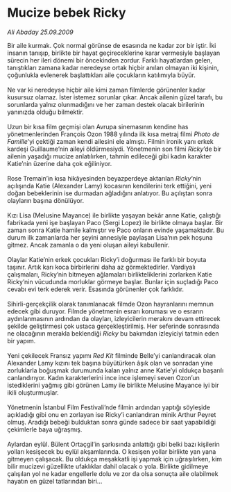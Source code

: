 # Mucize bebek Ricky

*Ali Abaday 25.09.2009*

<div class="taraf_structure_2col_1zq">
<div class="margen_n">



 <p>Bir aile kurmak. Çok normal görünse de esasında ne kadar zor bir iştir. İki insanın tanışıp, birlikte bir hayat geçireceklerine karar vermesiyle başlayan sürecin her ileri dönemi bir öncekinden zordur. Farklı hayatlardan gelen, tanıştıkları zamana kadar neredeyse ortak hiçbir anıları olmayan iki kişinin, çoğunlukla evlenerek başlattıkları aile çocukların katılımıyla büyür. <br/><br/>Ne var ki neredeyse hiçbir aile kimi zaman filmlerde görünenler kadar kusursuz olamaz. İster istemez sorunlar çıkar. Ancak ailenin güzel tarafı, bu sorunlarda yalnız olunmadığını ve her zaman destek olacak birilerinin yanınızda olduğu bilmektir. <br/><br/>Uzun bir kısa film geçmişi olan Avrupa sinemasının kendine has yönetmenlerinden François Ozon 1988 yılında ilk kısa metraj filmi <i>Photo de Famille</i>’yi çektiği zaman kendi ailesini ele almıştı. Filmin ironik yanı erkek kardeşi Guillaume’nin aileyi öldürmesiydi. Yönetmenin son filmi <i>Ricky</i>’de bir ailenin yaşadığı mucize anlatılırken, tahmin edileceği gibi kadın karakter Katie’nin üzerine daha çok eğiliniyor. <br/><br/>Rose Tremain’in kısa hikâyesinden beyazperdeye aktarılan <i>Ricky</i>’nin açılışında Katie (Alexander Lamy) kocasının kendilerini terk ettiğini, yeni doğan bebeklerinin ise durmadan ağladığını anlatıyor. Bu açılıştan sonra olayların başına dönülüyor. <br/><br/>Kızı Lisa (Melusine Mayance) ile birlikte yaşayan bekâr anne Katie, çalıştığı fabrikada yeni işe başlayan Paco (Sergi Lopez) ile birlikte olmaya başlar. Bir zaman sonra Katie hamile kalmıştır ve Paco onların evinde yaşamaktadır. Bu durum ilk zamanlarda her şeyini annesiyle paylaşan Lisa’nın pek hoşuna gitmez. Ancak zamanla o da yeni oluşan aileyi kabullenir. <br/><br/>Olaylar Katie’nin erkek çocukları Ricky’i doğurması ile farklı bir boyuta taşınır. Artık karı koca birbirlerini daha az görmektedirler. Vardiyalı çalışmaları, Ricky’nin bitmeyen ağlamaları birlikteliklerini zorlarken Katie Ricky’nin vücudunda morluklar görmeye başlar. Bunlar için suçladığı Paco cevabı evi terk ederek verir. Esasında görünenler çok farklıdır. <br/><br/>Sihirli-gerçekçilik olarak tanımlanacak filmde Ozon hayranlarını memnun edecek gibi duruyor. Filmde yönetmenin esrarı koruması ve o esrarın aydınlanmasının ardından da olayları, izleyicilerin merakını devam ettirecek şekilde geliştirmesi çok ustaca gerçekleştirilmiş. Her seferinde sonrasında ne olacağının merakla beklendiği <i>Ricky</i> bu bakımdan izleyiciyi tatmin eden bir yapım. <br/><br/>Yeni çekilecek Fransız yapımı <i>Red Kit</i> filminde Belle’yi canlandıracak olan Alexander Lamy kızını tek başına büyütürken âşık olan ve sonradan yine zorluklarla boğuşmak durumunda kalan yalnız anne Katie’yi oldukça başarılı canlandırıyor. Kadın karakterlerini ince ince işlemeyi seven Ozon’un istediklerini yağmış gibi görünen Lamy ile birlikte Melusine Mayance iyi bir ikili oluşturmuşlar. <br/><br/>Yönetmenin İstanbul Film Festivali’nde filmin ardından yaptığı söyleşide açıkladığı gibi onu en zorlayan ise Ricky’i canlandıran minik Arthur Peyret olmuş. Aradığı bebeği bulduktan sonra günde sadece bir saat yapabildiği çekimlerle baya uğraşmış. <br/><br/>Aylardan eylül. Bülent Ortaçgil’in şarkısında anlattığı gibi belki bazı kişilerin yolları kesişecek bu eylül akşamlarında. O kesişen yollar birlikte yan yana gitmeyen çalışacak. Bu oldukça meşakkatli işi yapmak için uğraşılırken, kim bilir mucizevi güzellikte ufaklıklar dahil olacak o yola. Birlikte gidilmeye çalışılan yol ne kadar engellerle dolu ve zor da olsa sonuçta aile olabilmek hayatın en güzel tatlarından biri...</p>
<br/>
<br/>
<br/>



<br/>


<div id="taraf_not">
</div>

</div>


</div>
